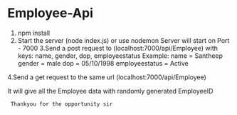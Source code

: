 # Employee-Api

1. npm install
2. Start the server (node index.js) or use nodemon
   Server will start on Port - 7000
3.Send a post request to (localhost:7000/api/Employee)
  with keys:  name, gender, dop, employeestatus
     Example:  name = Santheep
               gender = male
               dop = 05/10/1998
               employeestatus = Active
             
4.Send a get request to the same url (localhost:7000/api/Employee)

It will give all the Employee data with randomly generated EmployeeID
  
  
     Thankyou for the opportunity sir

